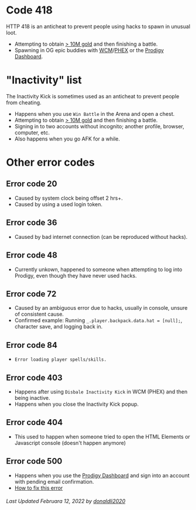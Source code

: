 # Code 418

HTTP 418 is an anticheat to prevent people using hacks to spawn in unusual loot.
- Attempting to obtain [> 10M gold](https://github.com/Prodigy-Hacking/ProdigyMathGameHacking/commit/08e3866c92b4e158d97369784461a698383e2ce1) and then finishing a battle.
- Spawning in OG epic buddies with [WCM](https://github.com/Prodigy-Hacking/ProdigyMathGameHacking/tree/master/willsCheatMenu)/[PHEX](https://github.com/Prodigy-Hacking/ProdigyMathGameHacking/tree/master/PHEx) or the [Prodigy Dashboard](https://prodigy-dashboard.hostedposted.com).

# "Inactivity" list

The Inactivity Kick is sometimes used as an anticheat to prevent people from cheating.
- Happens when you use `Win Battle` in the Arena and open a chest.
- Attempting to obtain [> 10M gold](https://github.com/Prodigy-Hacking/ProdigyMathGameHacking/commit/08e3866c92b4e158d97369784461a698383e2ce1) and then finishing a battle.
- Signing in to two accounts without incognito; another profile, browser, computer, etc.
- Also happens when you go AFK for a while.

# Other error codes

## Error code 20
- Caused by system clock being offset 2 hrs+.
- Caused by using a used login token.

## Error code 36
- Caused by bad internet connection (can be reproduced without hacks).

## Error code 48
- Currently unkown, happened to someone when attempting to log into Prodigy, even though they have never used hacks.

## Error code 72
- Caused by an ambiguous error due to hacks, usually in console, unsure of consistent cause.
- Confirmed example: Running `_.player.backpack.data.hat = [null];`, character save, and logging back in.

## Error code 84
- `Error loading player spells/skills.`

## Error code 403
- Happens after using `Disbale Inactivity Kick` in WCM (PHEX) and then being inactive.
- Happens when you close the Inactivity Kick popup.

## Error code 404
- This used to happen when someone tried to open the HTML Elements or Javascript console (doesn't happen anymore)

## Error code 500
- Happens when you use the [Prodigy Dashboard](https://prodigy-dashboard.hostedposted.com) and sign into an account with pending email confirmation.
- [How to fix this error](https://gist.github.com/afkvido/427547dc6fd9ae860cd962a5be520059)


###### _Last Updated Februara 12, 2022 by [donaldli2020](https://github.com/donaldli2020)_
